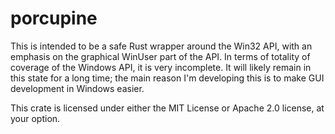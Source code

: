 # porcupine

This is intended to be a safe Rust wrapper around the Win32 API, with an emphasis on the graphical WinUser part of the API. In terms of totality of coverage of the Windows API, it is very incomplete. It will likely remain in this state for a long time; the main reason I'm developing this is to make GUI development in Windows easier.

This crate is licensed under either the MIT License or Apache 2.0 license, at your option.
